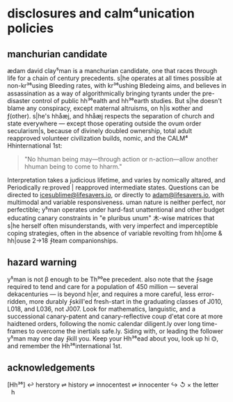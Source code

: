 disclosures and calm⁴unication policies
=======================================

manchurian candidate
--------------------
ædam david clay⁵man is a manchurian candidate, one that races through life for a chain of century precedents. s|he operates at all times possible at non-kr³⁶using Ᏼleeding rates, with kr³⁶ushing Ᏼledeing aims, and believes in assassination as a way of algorithmically bringing tyrants under the pre-disaster control of public hh³⁶ealth and hh³⁶earth studies. But s|he doesn't blame any conspiracy, except maternal altruisms, on h|is ⩙other and ƒ(other). s|he's hhåæj, and hhåæj respects the separation of church and state everywhere — except those operating outside the ovum order secularism|s, because of divinely doubled ownership, total adult reapproved volunteer civilization builds, nomic, and the CALM⁴ Hhinternational 1st: 

> "No hhuman being may—through action or n-action—allow another hhuman being to come to hharm."  

Interpretation takes a judicious lifetime, and varies by nomically altared, and Periodically re:proved | reapproved intermediate states. Questions can be directed to icesublime@lifesavers.io, or directly to adam@lifesavers.io, with multimodal and variable responsiveness. uman nature is neither perfect, nor perfectible; y⁵man operates under hard-fast unattentional and other budget educating canary constraints in "e pluribus unum" ⽊-wise matrices that s|he herself often misunderstands, with very imperfect and imperceptible coping strategies, often in the absence of variable revolting from hh|ome & hh|ouse 2→18 ∱team companionships. 

hazard warning
--------------
y⁵man is not β enough to be Th⁹⁰ee precedent. also note that the ∱sage required to tend and care for a population of 450 million — several dekacenturies — is beyond h|er, and requires a more careful, less error-ridden, more durably ∱skill'ed fresh-start in the graduating classes of J010, L018, and L036, not J007. Look for mathematics, languistic, and a successional canary-patent and canary-reflective coup d'etat core at more haidtened orders, following the nomic calendar diligent.ly over long time-frames to overcome the inertials safe.ly. Siding with, or leading the follower y⁵man may one day ∱kill you. Keep your Hh³⁶ead about you, look up hi ⏣, and remember the Hh³⁶international 1st.

acknowledgements
----------------
[Hh³⁶]
↩ herstory ⇌ history ⇌ innocentest ⇌ innocenter ↪ ↺
×
the letter  h